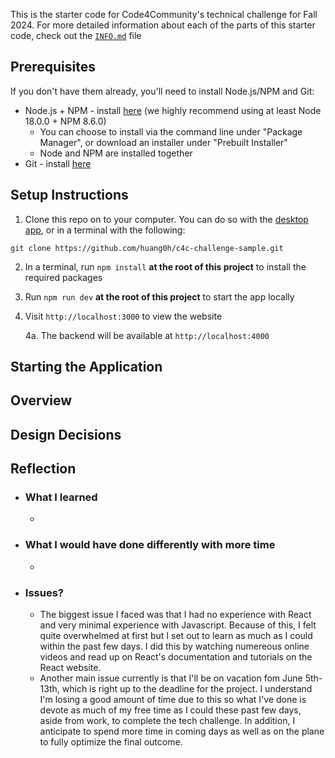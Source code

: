 This is the starter code for Code4Community's technical challenge for Fall 2024. 
For more detailed information about each of the parts of this starter code, check out the [`INFO.md`](INFO.md) file

## Prerequisites

If you don't have them already, you'll need to install Node.js/NPM and Git:
- Node.js + NPM - install [here](https://nodejs.org/en/download/package-manager) (we highly recommend using at least Node 18.0.0 + NPM 8.6.0)
   - You can choose to install via the command line under "Package Manager", or download an installer under "Prebuilt Installer"
   - Node and NPM are installed together
- Git - install [here](https://git-scm.com/downloads)

## Setup Instructions

1. Clone this repo on to your computer. You can do so with the [desktop app](https://desktop.github.com/), or in a terminal with the following:
```
git clone https://github.com/huang0h/c4c-challenge-sample.git
```
2. In a terminal, run `npm install` **at the root of this project** to install the required packages
3. Run `npm run dev` **at the root of this project** to start the app locally
4. Visit `http://localhost:3000` to view the website
    
    4a. The backend will be available at `http://localhost:4000`

## Starting the Application

## Overview

## Design Decisions

## Reflection
- ### What I learned
  -
- ### What I would have done differently with more time
  -
- ### Issues?
  - The biggest issue I faced was that I had no experience with React and very minimal experience with Javascript. Because of this, I felt quite overwhelmed at first but I set out to learn as much as I could within the past few days. I did this by watching numereous online videos and read up on React's documentation and tutorials on the React website. 
  - Another main issue currently is that I'll be on vacation fom June 5th-13th, which is right up to the deadline for the project. I understand I'm losing a good amount of time due to this so what I've done is devote as much of my free time as I could these past few days, aside from work, to complete the tech challenge. In addition, I anticipate to spend more time in coming days as well as on the plane to fully optimize the final outcome.